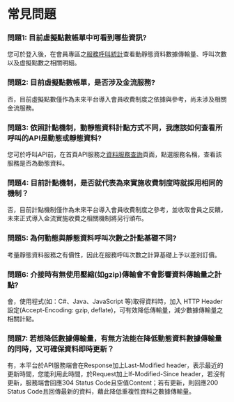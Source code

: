 # 常見問題

### 問題1: 目前虛擬點數帳單中可看到哪些資訊? 

您可於登入後，在會員專區之[服務呼叫統計](https://ptx.transportdata.tw/PTX/APIMember/APICallTime#tab1)查看動靜態資料數據傳輸量、呼叫次數以及虛擬點數之相關明細。

### 問題2: 目前虛擬點數帳單，是否涉及金流服務? 

否，目前虛擬點數僅作為未來平台導入會員收費制度之依據與參考，尚未涉及相關金流服務。

### 問題3: 依照計點機制，動靜態資料計點方式不同，我應該如何查看所呼叫的API是動態或靜態資料? 

您可於呼叫API前，在首頁API服務之[資料服務查詢](https://ptx.transportdata.tw/PTX/Service)頁面，點選服務名稱，查看該服務是否為動態資料。

### 問題4: 目前計點機制，是否就代表為來實施收費制度時就採用相同的機制？ 

否，目前計點機制僅作為未來平台導入會員收費制度之參考，並收取會員之反饋，未來正式導入金流實施收費之相關機制將另行頒布。

### 問題5: 為何動態與靜態資料呼叫次數之計點基礎不同? 

考量靜態資料服務之有價性，因此在服務呼叫次數之計算基礎上予以差別訂價。

### 問題6: 介接時有無使用壓縮\(如gzip\)傳輸會不會影響資料傳輸量之計點? 

會，使用程式\(如：C\#、Java、JavaScript 等\)取得資料時，加入 HTTP Header設定\(Accept-Encoding: gzip, deflate\)，可有效降低傳輸量，減少數據傳輸量之相關計點。

### 問題7: 若想降低數據傳輸量，有無方法能在降低動態資料數據傳輸量的同時，又可確保資料即時更新？

有，本平台於API服務端會在Response加上Last-Modified header，表示最近的更新時間，您能利用此時間，於Request加上If-Modified-Since header，若沒有更新，服務端會回應304 Status Code且空值Content；若有更新，則回應200 Status Code且回傳最新的資料，藉此降低重複性資料之數據傳輸量。

